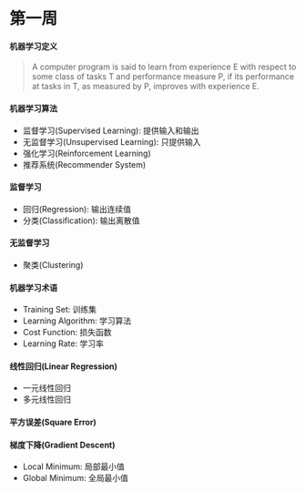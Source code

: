 # 第一周

#### 机器学习定义

> A computer program is said to learn from experience E with respect to some class of tasks T and performance measure P, if its performance at tasks in T, as measured by P, improves with experience E.

#### 机器学习算法

* 监督学习(Supervised Learning): 提供输入和输出
* 无监督学习(Unsupervised Learning): 只提供输入
* 强化学习(Reinforcement Learning)
* 推荐系统(Recommender System)

#### 监督学习

* 回归(Regression): 输出连续值
* 分类(Classification): 输出离散值

#### 无监督学习

* 聚类(Clustering)

#### 机器学习术语

* Training Set: 训练集
* Learning Algorithm: 学习算法
* Cost Function: 损失函数
* Learning Rate: 学习率

#### 线性回归(Linear Regression)

* 一元线性回归
* 多元线性回归

#### 平方误差(Square Error)

#### 梯度下降(Gradient Descent)

* Local Minimum: 局部最小值
* Global Minimum: 全局最小值
